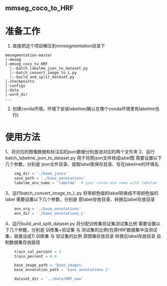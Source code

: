 ## mmseg_coco_to_HRF
# 准备工作
1. 直接把这个项目解压到mmsegmentation目录下
```
mmsegmentation-master
|-mmseg
|-mmseg_coco_to_HRF
  |--batch_labelme_json_to_dataset.py
  |--batch_convert_image_to_L.py
  |--build_and_split_dataset.py
|-checkpoints
|-configs
|-data
|-work_dir
...
```
2. 创建conda环境，环境下安装labelme(确认在哪个conda环境里有labelme也行)

# 使用方法
1、将对应的图像数据和标注后的json数据分别放进对应的两个文件夹
2、运行batch_labelme_json_to_dataset.py 用于将原json文件转成label图
    需要设置以下几个参数，分别是 json文件目录、提取label图保存目录、存在labelme的环境名
```python
    img_dir = './base_jsons'
    save_path = './base_annotations'
    labelme_env_name = 'labelme'  # your conda env name with labelme
```
3、运行batch_convert_image_to_L.py 将带颜色版的label转换成不带颜色版的label
   需要设置以下几个参数，分别是 原label存放目录、转换后label存放目录
```python
    ann_org = './base_annotations'
    ann_dir = './base_annotations_L'
```
4、运行build_and_split_dataset.py 将分配训练集验证集测试集比例
   需要设置以下几个参数，分别是 
       训练集+验证集 与 测试集的比例(在原HRF数据集中没测试集，直接设成1)
       训练集 与 验证集的比例
       原图像存放目录
       转换后label存放目录
       自制数据集存放路径
```python
    train_val_percent = 1
    train_percent = 0.4

    base_image_path = 'base_images'
    base_annotation_path = 'base_annotations_L'

    dataset_dir = '../data/HRF_new'
```
